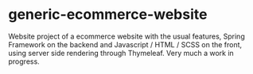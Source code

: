 # generic-ecommerce-website
Website project of a ecommerce website with the usual features, Spring Framework on the backend and Javascript / HTML / SCSS on the front, using server side rendering through Thymeleaf. Very much a work in progress.
